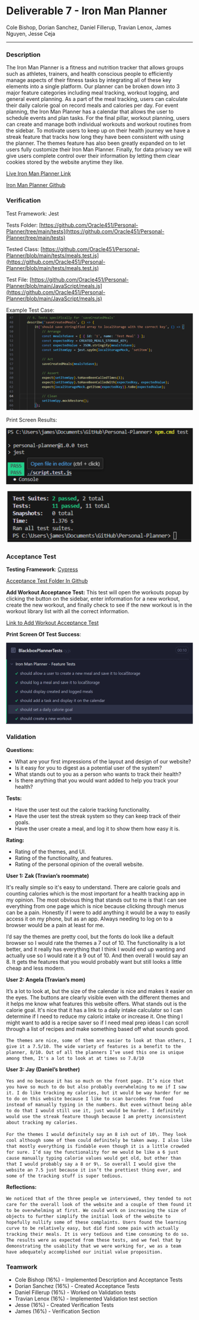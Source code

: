 # Deliverable 7 \- Iron Man Planner

Cole Bishop, Dorian Sanchez, Daniel Fillerup, Travian Lenox, James Nguyen, Jesse Ceja

---

### Description

The Iron Man Planner is a fitness and nutrition tracker that allows groups such as athletes, trainers, and health conscious people to efficiently manage aspects of their fitness tasks by integrating all of these key elements into a single platform. Our planner can be broken down into 3 major feature categories including meal tracking, workout logging, and general event planning. As a part of the meal tracking, users can calculate their daily calorie goal on record meals and calories per day. For event planning, the Iron Man Planner has a calendar that allows the user to schedule events and plan tasks. For the final pillar, workout planning, users can create and manage both individual workouts and workout routines from the sidebar. To motivate users to keep up on their health journey we have a streak feature that tracks how long they have been consistent with using the planner. The themes feature has also been greatly expanded on to let users fully customize their Iron Man Planner. Finally, for data privacy we will give users complete control over their information by letting them clear cookies stored by the website anytime they like. 

[Live Iron Man Planner Link](https://personal-planner-kcjh2.ondigitalocean.app/)

[Iron Man Planner Github](https://github.com/Oracle451/Personal-Planner)

### Verification

Test Framework: Jest

Tests Folder: [https://github.com/Oracle451/Personal-Planner/tree/main/tests](https://github.com/Oracle451/Personal-Planner/tree/main/tests) 

Tested Class: [https://github.com/Oracle451/Personal-Planner/blob/main/tests/meals.test.js](https://github.com/Oracle451/Personal-Planner/blob/main/tests/meals.test.js) 

Test File: [https://github.com/Oracle451/Personal-Planner/blob/main/JavaScript/meals.js](https://github.com/Oracle451/Personal-Planner/blob/main/JavaScript/meals.js) 

Example Test Case:  
![Img](image1.png)

Print Screen Results:

![Img](image2.png)

![Img](image3.png)

### Acceptance Test

**Testing Framework**: [Cypress](https://www.cypress.io/)

[Acceptance Test Folder In Github](https://github.com/Oracle451/Personal-Planner/tree/main/cypress/e2e)

**Add Workout Acceptance Test:** This test will open the workouts popup by clicking the button on the sidebar, enter information for a new workout, create the new workout, and finally check to see if the new workout is in the workout library list with all the correct information.

[Link to Add Workout Acceptance Test](https://github.com/Oracle451/Personal-Planner/blob/main/cypress/e2e/BlackboxPlannerTests.cy.js)

**Print Screen Of Test Success**:

![Img](image4.png)

### Validation

**Questions:**

* What are your first impressions of the layout and design of our website?  
* Is it easy for you to digest as a potential user of the system?  
* What stands out to you as a person who wants to track their health?  
* Is there anything that you would want added to help you track your health?

**Tests:**

* Have the user test out the calorie tracking functionality.   
* Have the user test the streak system so they can keep track of their goals.  
* Have the user create a meal, and log it to show them how easy it is.

**Rating:**  

* Rating of the themes, and UI.  
* Rating of the functionality, and features.  
* Rating of the personal opinion of the overall website.

**User 1: Zak (Travian’s roommate)**

It's really simple so it's easy to understand. There are calorie goals and counting calories which is the most important for a health tracking app in my opinion. The most obvious thing that stands out to me is that I can see everything from one page which is nice because clicking through menus can be a pain. Honestly if I were to add anything it would be a way to easily access it on my phone, but as an app. Always needing to log on to a browser would be a pain at least for me.

I’d say the themes are pretty cool, but the fonts do look like a default browser so I would rate the themes a 7 out of 10\. The functionality is a lot better, and it really has everything that I think I would end up wanting and actually use so I would rate it a 9 out of 10\. And then overall I would say an 8\. It gets the features that you would probably want but still looks a little cheap and less modern.

**User 2: Angela (Travian’s mom)**		

It’s a lot to look at, but the size of the calendar is nice and makes it easier on the eyes. The buttons are clearly visible even with the different themes and it helps me know what features this website offers. What stands out is the calorie goal. It's nice that it has a link to a daily intake calculator so I can determine if I need to reduce my caloric intake or increase it. One thing I might want to add is a recipe saver so if I need meal prep ideas I can scroll through a list of recipes and make something based off what sounds good.

	The themes are nice, some of them are easier to look at than others, I give it a 7.5/10. The wide variety of features is a benefit to the planner, 8/10. Out of all the planners I’ve used this one is unique among them, It's a lot to look at at times so 7.8/10

**User 3: Jay (Daniel’s brother)**

	Yes and no because it has so much on the front page. It’s nice that you have so much to do but also probably overwhelming to me if I saw it. I do like tracking my calories, but it would be way harder for me to do on this website because I like to scan barcodes from food instead of manually typing in the numbers. But even without being able to do that I would still use it, just would be harder. I definitely would use the streak feature though because I am pretty inconsistent about tracking my calories.

	For the themes I would definitely say an 8 ish out of 10\. They look cool although some of them could definitely be taken away. I also like that mostly everything is findable even though it is a little crowded for sure. I’d say the functionality for me would be like a 6 just cause manually typing calorie values would get old, but other than that I would probably say a 8 or 9\. So overall I would give the website an 7.5 just because it isn’t the prettiest thing ever, and some of the tracking stuff is super tedious.

**Reflections:** 

	We noticed that of the three people we interviewed, they tended to not care for the overall look of the website and a couple of them found it to be overwhelming at first. We could work on increasing the size of objects to further simplify the initial look of the website to hopefully nullify some of these complaints. Users found the learning curve to be relatively easy, but did find some pain with actually tracking their meals. It is very tedious and time consuming to do so. The results were as expected from these tests, and we feel that by demonstrating the usability that we were working for, we as a team have adequately accomplished our initial value proposition.

### Teamwork

* Cole Bishop (16%) \- Implemented Description and Acceptance Tests  
* Dorian Sanchez (16%) \- Created Acceptance Tests  
* Daniel Fillerup (16%) \- Worked on Validation tests  
* Travian Lenox (16%) \- Implemented Validation test section  
* Jesse (16%) \- Created Verification Tests  
* James (16%) \- Verification Section